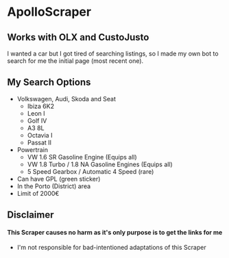 # ApolloScraper

## Works with OLX and CustoJusto
I wanted a car but I got tired of searching listings, so I made my own bot to search for me the initial page (most recent one).

## My Search Options
* Volkswagen, Audi, Skoda and Seat
  * Ibiza 6K2
  * Leon I
  * Golf IV
  * A3 8L
  * Octavia I
  * Passat II
* Powertrain
  * VW 1.6 SR Gasoline Engine (Equips all)
  * VW 1.8 Turbo / 1.8 NA Gasoline Engines (Equips all)
  * 5 Speed Gearbox / Automatic 4 Speed (rare)
* Can have GPL (green sticker)
* In the Porto (District) area
* Limit of 2000€

## Disclaimer
#### This Scraper causes no harm as it's only purpose is to get the links for me
* I'm not responsible for bad-intentioned adaptations of this Scraper
